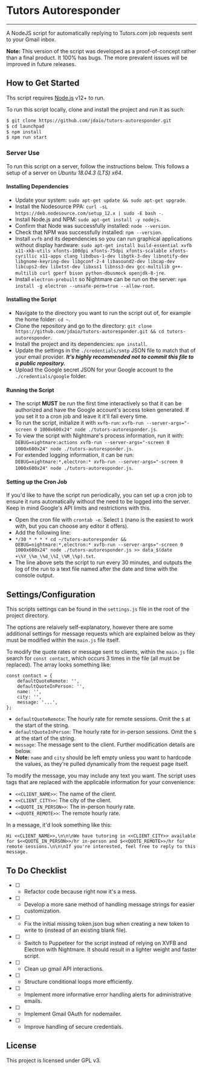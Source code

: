 # Tutors Autoresponder

---

A NodeJS script for automatically replying to Tutors.com job requests sent to your Gmail inbox.

**Note:** This version of the script was developed as a proof-of-concept rather than a final product. It 100% has bugs. The more prevalent issues will be improved in future releases.

## How to Get Started

Ths script requires [Node.js](https://nodejs.org/) v12+ to run.

To run this script locally, clone and install the project and run it as such:

```sh
$ git clone https://github.com/jdaio/tutors-autoresponder.git
$ cd launchpad
$ npm install
$ npm run start
```

### Server Use

To run this script on a server, follow the instructions below. This follows a setup of a server on _Ubuntu 18.04.3 (LTS) x64_.

#### Installing Dependencies

-   Update your system: `sudo apt-get update && sudo apt-get upgrade`.
-   Install the Nodesource PPA: `curl -sL https://deb.nodesource.com/setup_12.x | sudo -E bash -`.
-   Install Node.js and NPM: `sudo apt-get install -y nodejs`.
-   Confirm that Node was successfully installed: `node --version`.
-   Check that NPM was successfully installed: `npm --version`.
-   Install `xvfb` and its dependencies so you can run graphical applications without display hardware: `sudo apt-get install build-essential xvfb x11-xkb-utils xfonts-100dpi xfonts-75dpi xfonts-scalable xfonts-cyrillic x11-apps clang libdbus-1-dev libgtk-3-dev libnotify-dev libgnome-keyring-dev libgconf-2-4 libasound2-dev libcap-dev libcups2-dev libxtst-dev libxss1 libnss3-dev gcc-multilib g++-multilib curl gperf bison python-dbusmock openjdk-8-jre`.
-   Install `electron-prebuilt` so Nightmare can be run on the server: `npm install -g electron --unsafe-perm=true --allow-root`.

#### Installing the Script

-   Navigate to the directory you want to run the script out of, for example the home folder: `cd ~`.
-   Clone the repository and go to the directory: `git clone https://github.com/jdaio/tutors-autoresponder.git && cd tutors-autoresponder`.
-   Install the project and its dependencies: `npm install`.
-   Update the settings in the `./credentials/smtp` JSON file to match that of your email provider. **_It's highly recommended not to commit this file to a public repository._**
-   Upload the Google secret JSON for your Google account to the `./credentials/google` folder.

#### Running the Script

-   The script **MUST** be run the first time interactively so that it can be authorized and have the Google account's access token generated. If you set it to a cron job and leave it it'll fail every time.
-   To run the script, initialize it with `xvfb-run`: `xvfb-run --server-args="-screen 0 1000x600x24" node ./tutors-autoresponder.js`.
-   To view the script with Nightmare's process information, run it with: `DEBUG=nightmare:actions xvfb-run --server-args="-screen 0 1000x600x24" node ./tutors-autoresponder.js`.
-   For extended logging information, it can be run: `DEBUG=nightmare:*,electron:* xvfb-run --server-args="-screen 0 1000x600x24" node ./tutors-autoresponder.js`.

#### Setting up the Cron Job

If you'd like to have the script run periodically, you can set up a cron job to ensure it runs automatically without the need to be logged into the server. Keep in mind Google's API limits and restrictions with this.

-   Open the cron file with `crontab -e`. Select `1` (nano is the easiest to work with, but you can choose any editor it offers).
-   Add the following line:
-   `*/30 * * * * cd ~/tutors-autoresponder && DEBUG=nightmare:*,electron:* xvfb-run --server-args="-screen 0 1000x600x24" node ./tutors-autoresponder.js >> data_$(date +\%Y_\%m_\%d_\%I_\%M_\%p).txt`.
-   The line above sets the script to run every 30 minutes, and outputs the log of the run to a text file named after the date and time with the console output.

## Settings/Configuration

This scripts settings can be found in the `settings.js` file in the root of the project directory.

The options are relaively self-explanatory, however there are some additional settings for message requests which are explained below as they must be modified within the `main.js` file itself.

To modify the quote rates or message sent to clients, within the `main.js` file search for `const contact`, which occurs 3 times in the file (all must be replaced). The array looks something like:

```
const contact = {
    defaultQuoteRemote: '',
    defaultQuoteInPerson: '',
    name: '',
    city: '',
    message: '...',
};
```

-   `defaultQuoteRemote`: The hourly rate for remote sessions. Omit the `$` at the start of the string.
-   `defaultQuoteInPerson`: The hourly rate for in-person sessions. Omit the `$` at the start of the string.
-   `message`: The message sent to the client. Further modification details are below.
-   **Note:** `name` and `city` should be left empty unless you want to hardcode the values, as they're pulled dynamically from the request page itself.

To modify the message, you may include any text you want. The script uses tags that are replaced with the applicable information for your convenience:

-   `<<CLIENT_NAME>>`: The name of the client.
-   `<<CLIENT_CITY>>`: The city of the client.
-   `<<QUOTE_IN_PERSON>>`: The in-person hourly rate.
-   `<<QUOTE_REMOTE>>`: The remote hourly rate.

In a message, it'd look something like this:

```
Hi <<CLIENT_NAME>>,\n\n\nWe have tutoring in <<CLIENT_CITY>> available for $<<QUOTE_IN_PERSON>>/hr in-person and $<<QUOTE_REMOTE>>/hr for remote sessions.\n\n\nIf you're interested, feel free to reply to this message.
```

## To Do Checklist

-   [ ] -   Refactor code because right now it's a mess.
-   [ ] -   Develop a more sane method of handling message strings for easier customization.
-   [ ] -   Fix the initial missing token.json bug when creating a new token to write to (instead of an existing blank file).
-   [ ] -   Switch to Puppeteer for the script instead of relying on XVFB and Electron with Nightmare. It should result in a lighter weight and faster script.
-   [ ] -   Clean up gmail API interactions.
-   [ ] -   Structure conditional loops more efficiently.
-   [ ] -   Implement more informative error handling alerts for administrative emails.
-   [ ] -   Implement Gmail 0Auth for nodemailer.
-   [ ] -   Improve handling of secure credentials.

## License

This project is licensed under GPL v3.

